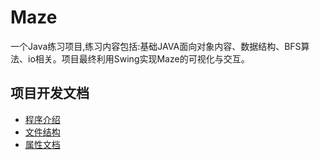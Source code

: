 # Maze
一个Java练习项目,练习内容包括:基础JAVA面向对象内容、数据结构、BFS算法、io相关。项目最终利用Swing实现Maze的可视化与交互。
## 项目开发文档
*  [程序介绍](doc/info.md)
*  [文件结构](doc/filelist.md)
*  [属性文档](doc/property.md)